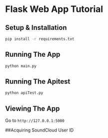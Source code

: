 # Flask Web App Tutorial

## Setup & Installation

```bash
pip install -r requirements.txt
```

## Running The App

```bash
python main.py
```
## Running The Apitest

```bash
python apiTest.py
```

## Viewing The App

Go to `http://127.0.0.1:5000`


##Acquiring SoundCloud User ID


